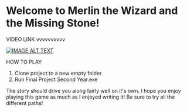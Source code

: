 <h1>Welcome to Merlin the Wizard and the Missing Stone!</h1>

VIDEO LINK
vvvvvvvvvv

[![IMAGE ALT TEXT](http://img.youtube.com/vi/T51Qr1YIjSw/0.jpg)](http://www.youtube.com/watch?v=T51Qr1YIjSw "Video Title")



HOW TO PLAY

1. Clone project to a new empty folder
2. Run Final Project Second Year.exe


The story should drive you along fairly well on it's own.
I hope you enjoy playing this game as much as I enjoyed writing it! Be sure to try all the different paths!

